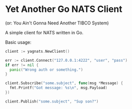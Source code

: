 Yet Another Go NATS Client
==========================

(or: You Ain't Gonna Need Another TIBCO System)

A simple client for NATS written in Go.

Basic usage:

```go
client := yagnats.NewClient()

err := client.Connect("127.0.0.1:4222", "user", "pass")
if err != nil {
  panic("Wrong auth or something.")
}

client.Subscribe("some.subject", func(msg *Message) {
  fmt.Printf("Got message: %s\n", msg.Payload)
})

client.Publish("some.subject", "Sup son?")
```
